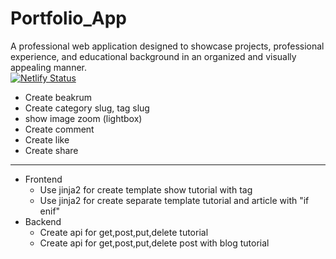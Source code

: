 # Portfolio_App
A professional web application designed to showcase projects, professional experience, and educational background in an organized and visually appealing manner. <br>
[![Netlify Status](https://api.netlify.com/api/v1/badges/31777daa-b05b-46de-9df5-a2a8232aeb15/deploy-status)](https://app.netlify.com/sites/hoangquocblog/deploys)

- Create beakrum 
- Create category slug, tag slug
- show image zoom (lightbox)
- Create comment
- Create like
- Create share
______
- Frontend
    - Use jinja2 for create template show tutorial with tag
    - Use jinja2 for create separate template tutorial and article with "if enif"
- Backend
    - Create api for get,post,put,delete tutorial
    - Create api for get,post,put,delete post with blog tutorial 